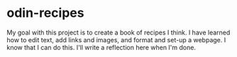 # odin-recipes
My goal with this project is to create a book of recipes I think. I have learned how to edit text, add links and images, and format and set-up a webpage. I know that I can do this. I'll write a reflection here when I'm done.